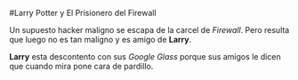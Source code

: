  
#Larry Potter y El Prisionero del Firewall

Un supuesto hacker maligno se escapa de la carcel de *Firewall*.
Pero resulta que luego no es tan maligno y es amigo de **Larry**.

**Larry** esta descontento con sus *Google Glass* 
porque sus amigos le dicen que cuando mira pone cara de pardillo.
